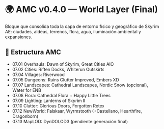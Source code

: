 # 🌍 AMC v0.4.0 — World Layer (Final)

Bloque que consolida toda la capa de entorno físico y geográfico de Skyrim AE:
ciudades, aldeas, terrenos, flora, agua, iluminación ambiental y expansiones.

## 🧱 Estructura AMC
- 07.01 Overhauls: Dawn of Skyrim, Great Cities AIO
- 07.02 Cities: Riften Docks, Whiterun Outskirts
- 07.04 Villages: Riverwood
- 07.05 Dungeons: Ruins Clutter Improved, Embers XD
- 07.07 Landscapes: Cathedral Landscapes, Nordic Snow (opcional), Water for ENB
- 07.08 Flora: Cathedral Flora + Happy Little Trees
- 07.09 Lighting: Lanterns of Skyrim II
- 07.10 Clutter: Glorious Doors, Forgotten Retex
- 07.12 NewWorld: Falskaar, Wyrmstooth (+Castellano, Hearthfire, Dragonborn)
- 07.13 MapLOD: DynDOLOD3 (pendiente generación final)
